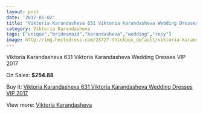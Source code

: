```yaml
---
layout: post
date: '2017-01-02'
title: "Viktoria Karandasheva 631 Viktoria Karandasheva Wedding Dresses VIP 2017"
category: Viktoria Karandasheva
tags: ["unique","bridesmaid","karandasheva","wedding","rosy"]
image: http://img.hectodress.com/23727-thickbox_default/viktoria-karandasheva-631-viktoria-karandasheva-wedding-dresses-vip-2013.jpg
---
```

Viktoria Karandasheva 631 Viktoria Karandasheva Wedding Dresses VIP 2017

On Sales: **$254.88**
<a href="https://www.hectodress.com/viktoria-karandasheva/10972-viktoria-karandasheva-631-viktoria-karandasheva-wedding-dresses-vip-2013.html"><amp-img layout="responsive" width="600" height="600" src="//img.hectodress.com/23727-thickbox_default/viktoria-karandasheva-631-viktoria-karandasheva-wedding-dresses-vip-2013.jpg" alt="Viktoria Karandasheva 631 Viktoria Karandasheva Wedding Dresses VIP 2017 0" /></a>
<a href="https://www.hectodress.com/viktoria-karandasheva/10972-viktoria-karandasheva-631-viktoria-karandasheva-wedding-dresses-vip-2013.html"><amp-img layout="responsive" width="600" height="600" src="//img.hectodress.com/23728-thickbox_default/viktoria-karandasheva-631-viktoria-karandasheva-wedding-dresses-vip-2013.jpg" alt="Viktoria Karandasheva 631 Viktoria Karandasheva Wedding Dresses VIP 2017 1" /></a>

Buy it: [Viktoria Karandasheva 631 Viktoria Karandasheva Wedding Dresses VIP 2017](https://www.hectodress.com/viktoria-karandasheva/10972-viktoria-karandasheva-631-viktoria-karandasheva-wedding-dresses-vip-2013.html "Viktoria Karandasheva 631 Viktoria Karandasheva Wedding Dresses VIP 2017")

View more: [Viktoria Karandasheva](https://www.hectodress.com/174-viktoria-karandasheva "Viktoria Karandasheva")